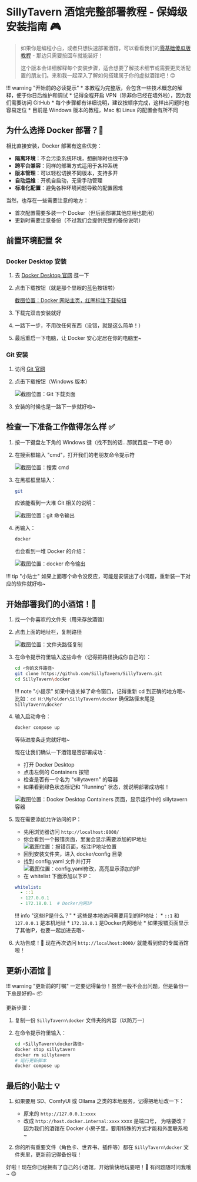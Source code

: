 # SillyTavern 酒馆完整部署教程 - 保姆级安装指南 🎮

> 如果你是编程小白，或者只想快速部署酒馆，可以看看我们的[零基础傻瓜版教程](simple_docker.md) - 那边只需要按回车就能装好！
> 
> 这个版本会详细解释每个安装步骤，适合想要了解技术细节或需要更灵活配置的朋友们。来和我一起深入了解如何搭建属于你的虚拟酒馆吧！😊

!!! warning "开始前的必读提示"
    * 本教程为完整版，会包含一些技术概念的解释，便于你日后维护和调试
    * 记得全程开启 VPN（除非你已经在墙外啦），因为我们需要访问 GitHub
    * 每个步骤都有详细说明，建议按顺序完成，这样出问题时也容易定位
    * 目前是 Windows 版本的教程，Mac 和 Linux 的配置会有所不同

## 为什么选择 Docker 部署？🤔

相比直接安装，Docker 部署有这些优势：

* **隔离环境**：不会污染系统环境，想删除时也很干净
* **跨平台兼容**：同样的部署方式适用于各种系统
* **版本管理**：可以轻松切换不同版本，支持多开
* **自动运维**：开机自启动，无需手动管理
* **标准化配置**：避免各种环境问题导致的配置困难

当然，也存在一些需要注意的地方：

* 首次配置需要多装一个 Docker（但后面部署其他应用也能用）
* 更新时需要注意备份（不过我们会提供完整的备份说明）

## 前置环境配置 🛠️

### Docker Desktop 安装

1. 去 [Docker Desktop 官网](https://www.docker.com/get-started/) 逛一下

2. 点击下载按钮（就是那个显眼的蓝色按钮啦）

    [截图位置：Docker 网站主页，红圈标注下载按钮](assets/image8.png)

3. 下载完双击安装就好

4. 一路下一步，不用改任何东西（没错，就是这么简单！）


5. 最后重启一下电脑，让 Docker 安心定居在你的电脑里~

### Git 安装

1. 访问 [Git 官网](https://git-scm.com/downloads/win)

2. 点击下载按钮（Windows 版本）

    ![截图位置：Git 下载页面](assets/image2.png)

3. 安装的时候也是一路下一步就好啦~


## 检查一下准备工作做得怎么样 ✅

1. 按一下键盘左下角的 Windows 键（找不到的话...那就百度一下吧 😅）

2. 在搜索框输入 "cmd"，打开我们的老朋友命令提示符

    ![截图位置：搜索 cmd](assets/image10.png)

3. 在黑框框里输入：

    ```bash
    git
    ```

    应该能看到一大堆 Git 相关的说明：

    ![截图位置：git 命令输出](assets/image5.png)

4. 再输入：

    ```bash
    docker
    ```

    也会看到一堆 Docker 的介绍：

    ![截图位置：docker 命令输出](assets/image11.png)

!!! tip "小贴士"
    如果上面哪个命令没反应，可能是安装出了小问题，重新装一下对应的软件就好啦~

## 开始部署我们的小酒馆！🚀

1. 找一个你喜欢的文件夹（用来存放酒馆）

2. 点击上面的地址栏，复制路径

    ![截图位置：文件夹路径复制](assets/image6.png)

3. 在命令提示符里输入这些命令（记得把路径换成你自己的）：

    ```bash
    cd <你的文件路径>
    git clone https://github.com/SillyTavern/SillyTavern.git
    cd SillyTavern\docker
    ```

    !!! note "小提示"
        如果中途关掉了命令窗口，记得重新 cd 到正确的地方哦~
        比如：`cd H:\MyFolder\SillyTavern\docker`
        确保路径末尾是 `SillyTavern\docker`

4. 输入启动命令：

    ```bash
    docker compose up
    ```

    等待进度条走完就好啦~

    现在让我们确认一下酒馆是否部署成功：
    * 打开 Docker Desktop
    * 点击左侧的 Containers 按钮
    * 检查是否有一个名为 "sillytavern" 的容器
    * 如果看到绿色状态标记和 "Running" 状态，就说明部署成功啦！

    ![截图位置：Docker Desktop Containers 页面，显示运行中的 sillytavern 容器](assets/image12.png)

5. 现在需要添加允许访问的IP：
    * 先用浏览器访问 `http://localhost:8000/`
    * 你会看到一个报错页面，里面会显示需要添加的IP地址
      ![截图位置：报错页面，标注IP地址位置](assets/image13.png)
    * 回到安装文件夹，进入 docker/config 目录
    * 找到 config.yaml 文件并打开
      ![截图位置：config.yaml修改，高亮显示添加的IP](assets/image7.png)
    * 在 whitelist 下面添加以下IP：
    ```yaml
    whitelist:
      - ::1
      - 127.0.0.1
      - 172.18.0.1  # Docker内网IP
    ```




    !!! info "这些IP是什么？"
        * 这些是本地访问需要用到的IP地址：
        * `::1` 和 `127.0.0.1` 是本机地址
        * `172.18.0.1` 是Docker内网地址
        * 如果报错页面显示了其他IP，也要一起加进去哦~

6. 大功告成！🎉 现在再次访问 `http://localhost:8000/` 就能看到你的专属酒馆啦！

## 更新小酒馆 🔄

!!! warning "更新前的叮嘱"
    一定要记得备份！虽然一般不会出问题，但是备份一下总是好的~ 📦

更新步骤：

1. 复制一份 `SillyTavern\docker` 文件夹的内容（以防万一）

2. 在命令提示符里输入：

    ```bash
    cd <SillyTavern\docker路径>
    docker stop sillytavern
    docker rm sillytavern
    # 运行更新脚本
    docker compose up
    ```

## 最后的小贴士 💡

1. 如果要用 SD、ComfyUI 或 Ollama 之类的本地服务，记得把地址改一下：
    * 原来的 `http://127.0.0.1:xxxx` 
    * 改成 `http://host.docker.internal:xxxx`
    xxxx 是端口号，
    为啥要改？因为我们的酒馆在 Docker 小房子里，要用特殊的方式才能和外面联系啦~

2. 你的所有重要文件（角色卡、世界书、插件等）都在 `SillyTavern\docker` 文件夹里，更新前记得备份哦！

好啦！现在你已经拥有了自己的小酒馆，开始愉快地玩耍吧！🎊 有问题随时问我哦~ 😊